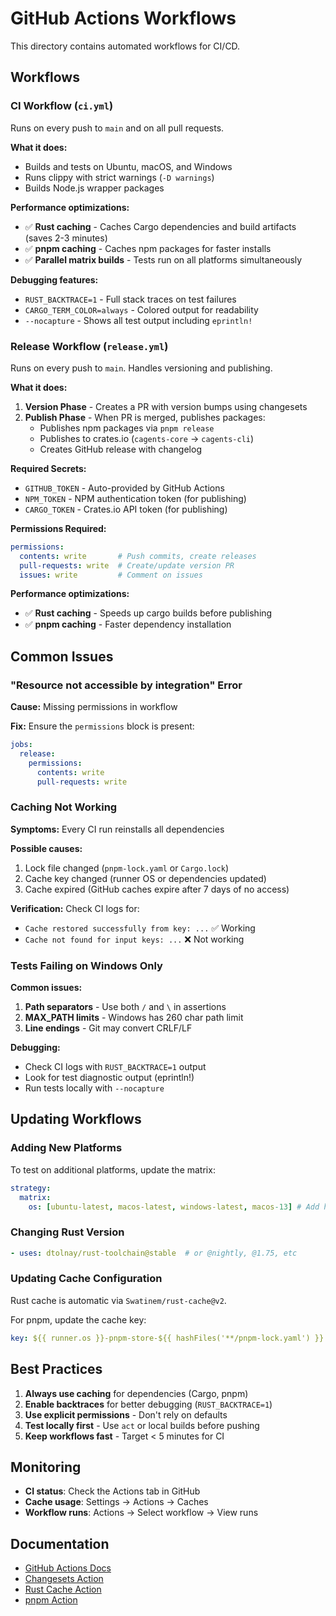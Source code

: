 # GitHub Actions Workflows

This directory contains automated workflows for CI/CD.

## Workflows

### CI Workflow (`ci.yml`)

Runs on every push to `main` and on all pull requests.

**What it does:**
- Builds and tests on Ubuntu, macOS, and Windows
- Runs clippy with strict warnings (`-D warnings`)
- Builds Node.js wrapper packages

**Performance optimizations:**
- ✅ **Rust caching** - Caches Cargo dependencies and build artifacts (saves 2-3 minutes)
- ✅ **pnpm caching** - Caches npm packages for faster installs
- ✅ **Parallel matrix builds** - Tests run on all platforms simultaneously

**Debugging features:**
- `RUST_BACKTRACE=1` - Full stack traces on test failures
- `CARGO_TERM_COLOR=always` - Colored output for readability
- `--nocapture` - Shows all test output including `eprintln!`

### Release Workflow (`release.yml`)

Runs on every push to `main`. Handles versioning and publishing.

**What it does:**
1. **Version Phase** - Creates a PR with version bumps using changesets
2. **Publish Phase** - When PR is merged, publishes packages:
   - Publishes npm packages via `pnpm release`
   - Publishes to crates.io (`cagents-core` → `cagents-cli`)
   - Creates GitHub release with changelog

**Required Secrets:**
- `GITHUB_TOKEN` - Auto-provided by GitHub Actions
- `NPM_TOKEN` - NPM authentication token (for publishing)
- `CARGO_TOKEN` - Crates.io API token (for publishing)

**Permissions Required:**
```yaml
permissions:
  contents: write       # Push commits, create releases
  pull-requests: write  # Create/update version PR
  issues: write         # Comment on issues
```

**Performance optimizations:**
- ✅ **Rust caching** - Speeds up cargo builds before publishing
- ✅ **pnpm caching** - Faster dependency installation

## Common Issues

### "Resource not accessible by integration" Error

**Cause:** Missing permissions in workflow

**Fix:** Ensure the `permissions` block is present:
```yaml
jobs:
  release:
    permissions:
      contents: write
      pull-requests: write
```

### Caching Not Working

**Symptoms:** Every CI run reinstalls all dependencies

**Possible causes:**
1. Lock file changed (`pnpm-lock.yaml` or `Cargo.lock`)
2. Cache key changed (runner OS or dependencies updated)
3. Cache expired (GitHub caches expire after 7 days of no access)

**Verification:**
Check CI logs for:
- `Cache restored successfully from key: ...` ✅ Working
- `Cache not found for input keys: ...` ❌ Not working

### Tests Failing on Windows Only

**Common issues:**
1. **Path separators** - Use both `/` and `\` in assertions
2. **MAX_PATH limits** - Windows has 260 char path limit
3. **Line endings** - Git may convert CRLF/LF

**Debugging:**
- Check CI logs with `RUST_BACKTRACE=1` output
- Look for test diagnostic output (eprintln!)
- Run tests locally with `--nocapture`

## Updating Workflows

### Adding New Platforms

To test on additional platforms, update the matrix:

```yaml
strategy:
  matrix:
    os: [ubuntu-latest, macos-latest, windows-latest, macos-13] # Add here
```

### Changing Rust Version

```yaml
- uses: dtolnay/rust-toolchain@stable  # or @nightly, @1.75, etc
```

### Updating Cache Configuration

Rust cache is automatic via `Swatinem/rust-cache@v2`.

For pnpm, update the cache key:
```yaml
key: ${{ runner.os }}-pnpm-store-${{ hashFiles('**/pnpm-lock.yaml') }}
```

## Best Practices

1. **Always use caching** for dependencies (Cargo, pnpm)
2. **Enable backtraces** for better debugging (`RUST_BACKTRACE=1`)
3. **Use explicit permissions** - Don't rely on defaults
4. **Test locally first** - Use `act` or local builds before pushing
5. **Keep workflows fast** - Target < 5 minutes for CI

## Monitoring

- **CI status**: Check the Actions tab in GitHub
- **Cache usage**: Settings → Actions → Caches
- **Workflow runs**: Actions → Select workflow → View runs

## Documentation

- [GitHub Actions Docs](https://docs.github.com/actions)
- [Changesets Action](https://github.com/changesets/action)
- [Rust Cache Action](https://github.com/Swatinem/rust-cache)
- [pnpm Action](https://github.com/pnpm/action-setup)
